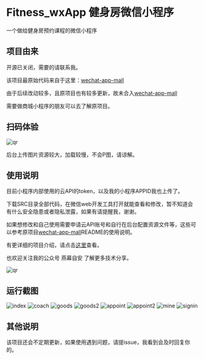 # Fitness_wxApp 健身房微信小程序
一个做给健身房预约课程的微信小程序

## 项目由来

开源已关闭，需要的请联系我。

该项目最原始代码来自于这里：[wechat-app-mall](https://github.com/EastWorld/wechat-app-mall)

由于后续改动较多，且原项目也有较多更新，故未合入[wechat-app-mall](https://github.com/EastWorld/wechat-app-mall)

需要做商城小程序的朋友可以去了解原项目。

## 扫码体验

![qr](https://github.com/Mocha-L/Fitness_wxApp/blob/master/res/my_qr.jpg)

后台上传图片资源较大，加载较慢，不会P图，请谅解。

## 使用说明

目前小程序内部使用的云API的token，以及我的小程序APPID我也上传了。

下载SRC目录全部代码，在微信web开发工具打开就能查看和修改，暂不知道会有什么安全隐患或者隐私泄露，如果有请提醒我，谢谢。

如果想修改和自己使用需要申请云API账号和自行在后台配置资源文件等，这些可以参考原项目[wechat-app-mall](https://github.com/EastWorld/wechat-app-mall)README的使用说明。

有更详细的项目介绍，请点击[这里](http://mp.weixin.qq.com/s/PP80ZYsHJkLs4sIXLcbwQQ)查看。

也欢迎关注我的公众号 燕幕自安 了解更多技术分享。

![qr](https://github.com/Mocha-L/Fitness_wxApp/blob/master/res/my_qr2.jpg)

## 运行截图

![index](https://github.com/Mocha-L/Fitness_wxApp/blob/master/res/index.png)
![coach](https://github.com/Mocha-L/Fitness_wxApp/blob/master/res/coach.png)
![goods](https://github.com/Mocha-L/Fitness_wxApp/blob/master/res/goods.png)
![goods2](https://github.com/Mocha-L/Fitness_wxApp/blob/master/res/goods2.png)
![appoint](https://github.com/Mocha-L/Fitness_wxApp/blob/master/res/appoint.png)
![appoint2](https://github.com/Mocha-L/Fitness_wxApp/blob/master/res/appoint2.png)
![mine](https://github.com/Mocha-L/Fitness_wxApp/blob/master/res/mine.png)
![signin](https://github.com/Mocha-L/Fitness_wxApp/blob/master/res/signin.png)

## 其他说明

该项目还会不定期更新，如果使用遇到问题，请提issue，我看到会及时回复你的。
